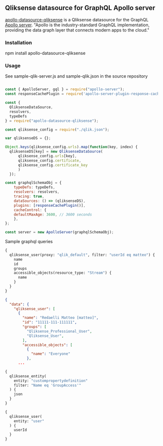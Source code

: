 ## Qliksense datasource for GraphQL Apollo server

[apollo-datasource-qliksense](https://github.com/matteoredaelli/apollo-datasource-qliksense) is a Qliksense datasource for the GraphQL [Apollo server](https://www.apollographql.com/). "Apollo is the industry-standard GraphQL implementation, providing the data graph layer that connects modern apps to the cloud."

### Installation

npm install apollo-datasource-qliksense

### Usage

See sample-qlik-server.js and sample-qlik.json in the source repository

```javascript

const { ApolloServer, gql } = require("apollo-server");
const responseCachePlugin = require('apollo-server-plugin-response-cache');

const {
  QliksenseDataSource,
  resolvers,
  typeDefs
} = require("apollo-datasource-qliksense");

const qliksense_config = require("./qlik.json");

var qliksenseDS = {};

Object.keys(qliksense_config.urls).map(function(key, index) {
  qliksenseDS[key] = new QliksenseDataSource(
	  qliksense_config.urls[key],
	  qliksense_config.certificate,
	  qliksense_config.certificate_key
	  )
  });

const graphqlSchemaObj = {
	typeDefs: typeDefs,
	resolvers: resolvers,
	tracing: true,
	dataSources: () => (qliksenseDS),
	plugins: [responseCachePlugin()],
	cacheControl: {
	defaultMaxAge: 3600, // 3600 seconds
	},
};

const server = new ApolloServer(graphqlSchemaObj);
```

Sample graphql queries

```graphql
{
  qliksense_user(proxy: "qlik_default", filter: "userId eq matteo") {
	name
	id
	groups
	accessible_objects(resource_type: "Stream") {
	  name
	}
  }
}
```

```json
{
  "data": {
	"qliksense_user": [
	  {
		"name": "Redaelli Matteo [matteo]",
		"id": "11111-111-111111",
		"groups": [
		  "Qliksense_Professional_User",
		  "Qliksense_User",
		],
		"accessible_objects": [
		  {
			"name": "Everyone"
		  },
	  ...
```

```graphql
{
  qliksense_entity(
	entity: "custompropertydefinition"
	filter: "Name eq 'GroupAccess'"
  ) {
	json
  }
}
```

```graphql
{
  qliksense_user(
	entity: "user"
  ) {
	userId
  }
}
```
